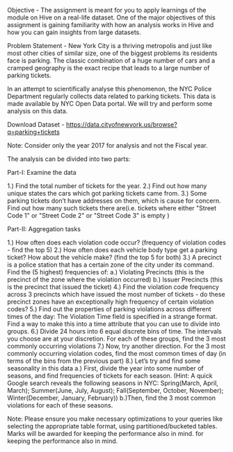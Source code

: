 Objective - The assignment is meant for you to apply learnings of the module on Hive on a real-life dataset. One of the major objectives of this assignment is gaining familiarity with how an analysis works in Hive and how you can gain insights from large datasets.
 
Problem Statement - New York City is a thriving metropolis and just like most other cities of similar size, one of the biggest problems its residents face is parking. The classic combination of a huge number of cars and a cramped geography is the exact recipe that leads to a large number of parking tickets.
 
In an attempt to scientifically analyse this phenomenon, the NYC Police Department regularly collects data related to parking tickets. This data is made available by NYC Open Data portal. We will try and perform some analysis on this data.

Download Dataset - https://data.cityofnewyork.us/browse?q=parking+tickets

Note: Consider only the year 2017 for analysis and not the Fiscal year.

The analysis can be divided into two parts:
 
Part-I: Examine the data

1.) Find the total number of tickets for the year.
2.) Find out how many unique states the cars which got parking tickets came from.
3.) Some parking tickets don’t have addresses on them, which is cause for concern. Find out how many such tickets there are(i.e. tickets where either "Street Code 1" or "Street Code 2" or "Street Code 3" is empty )

Part-II: Aggregation tasks

1.) How often does each violation code occur? (frequency of violation codes - find the top 5)
2.) How often does each vehicle body type get a parking ticket? How about the vehicle make? (find the top 5 for both)
3.) A precinct is a police station that has a certain zone of the city under its command. Find the (5 highest) frequencies of:
      a.) Violating Precincts (this is the precinct of the zone where the violation occurred)
      b.) Issuer Precincts (this is the precinct that issued the ticket)
4.) Find the violation code frequency across 3 precincts which have issued the most number of tickets - do these precinct zones have an exceptionally high frequency of certain violation codes?
5.) Find out the properties of parking violations across different times of the day: The Violation Time field is specified in a strange format. Find a way to make this into a time attribute that you can use to divide into groups.
6.) Divide 24 hours into 6 equal discrete bins of time. The intervals you choose are at your discretion. For each of these groups, find the 3 most commonly occurring violations
7.) Now, try another direction. For the 3 most commonly occurring violation codes, find the most common times of day (in terms of the bins from the previous part)
8.) Let’s try and find some seasonality in this data
      a.) First, divide the year into some number of seasons, and find frequencies of tickets for each season. (Hint: A quick Google search reveals the following seasons in NYC: Spring(March, April, March); Summer(June, July, August); Fall(September, October, November); Winter(December, January, February))
      b.)Then, find the 3 most common violations for each of these seasons.

Note: Please ensure you make necessary optimizations to your queries like selecting the appropriate table format, using partitioned/bucketed tables. Marks will be awarded for keeping the performance also in mind.
for keeping the performance also in mind.
